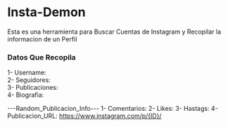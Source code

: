 # Insta-Demon
Esta es una herramienta para Buscar Cuentas de Instagram y Recopilar la informacion de un Perfil

<h3>Datos Que Recopila</h3>
1- Username:
<br>
2- Seguidores:
<br>
3- Publicaciones:
<br>
4- Biografia:

---Random_Publicacion_Info---
1- Comentarios: 
2- Likes:
3- Hastags: 
4- Publicacion_URL: https://www.instagram.com/p/{ID}/
